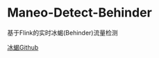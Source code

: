 # Maneo-Detect-Behinder
基于Flink的实时冰蝎(Behinder)流量检测


[冰蝎Github](https://github.com/rebeyond/Behinder/releases)
